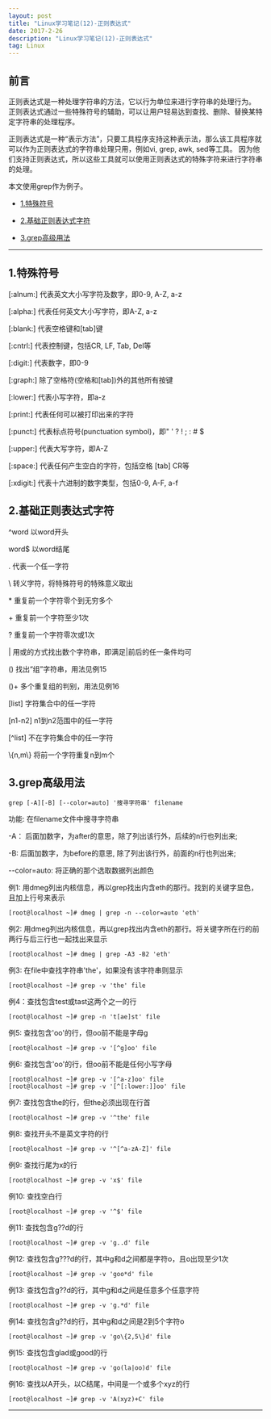 ```yaml
---
layout: post
title: "Linux学习笔记(12)-正则表达式"
date: 2017-2-26 
description: "Linux学习笔记(12)-正则表达式"
tag: Linux
---   
```


## 前言

正则表达式是一种处理字符串的方法，它以行为单位来进行字符串的处理行为。
正则表达式通过一些特殊符号的辅助，可以让用户轻易达到查找、删除、替换某特定字符串的处理程序。

正则表达式是一种“表示方法”，只要工具程序支持这种表示法，那么该工具程序就可以作为正则表达式的字符串处理只用，例如vi, grep, awk, sed等工具。
因为他们支持正则表达式，所以这些工具就可以使用正则表达式的特殊字符来进行字符串的处理。

本文使用grep作为例子。

* [1.特殊符号](#1)

* [2.基础正则表达式字符](#2)

* [3.grep高级用法](#3)


****


<h2 id="1">1.特殊符号 </h2>

[:alnum:] 代表英文大小写字符及数字，即0-9, A-Z, a-z

[:alpha:] 代表任何英文大小写字符，即A-Z, a-z

[:blank:] 代表空格键和[tab]键

[:cntrl:] 代表控制键，包括CR, LF, Tab, Del等

[:digit:] 代表数字，即0-9

[:graph:] 除了空格符(空格和[tab])外的其他所有按键

[:lower:] 代表小写字符，即a-z

[:print:] 代表任何可以被打印出来的字符

[:punct:] 代表标点符号(punctuation symbol)，即" ' ? ! ; : # $

[:upper:] 代表大写字符，即A-Z

[:space:] 代表任何产生空白的字符，包括空格 [tab] CR等

[:xdigit:] 代表十六进制的数字类型，包括0-9, A-F, a-f


<h2 id="2">2.基础正则表达式字符 </h2>

^word 以word开头

word$ 以word结尾

. 代表一个任一字符

\ 转义字符，将特殊符号的特殊意义取出

\* 重复前一个字符零个到无穷多个

\+ 重复前一个字符至少1次

? 重复前一个字符零次或1次

\| 用或的方式找出数个字符串，即满足\|前后的任一条件均可

() 找出“组”字符串，用法见例15

()+ 多个重复组的判别，用法见例16

[list] 字符集合中的任一字符

[n1-n2] n1到n2范围中的任一字符

[^list] 不在字符集合中的任一字符

\\{n,m\\} 将前一个字符重复n到m个



<h2 id="3">3.grep高级用法 </h2>

    grep [-A][-B] [--color=auto] '搜寻字符串' filename

功能: 在filename文件中搜寻字符串

  -A： 后面加数字，为after的意思，除了列出该行外，后续的n行也列出来;

  -B: 后面加数字，为before的意思, 除了列出该行外，前面的n行也列出来;

  --color=auto: 将正确的那个选取数据列出颜色

例1: 用dmeg列出内核信息，再以grep找出内含eth的那行。找到的关键字显色，且加上行号来表示

    [root@localhost ~]# dmeg | grep -n --color=auto 'eth'

例2: 用dmeg列出内核信息，再以grep找出内含eth的那行。将关键字所在行的前两行与后三行也一起找出来显示

    [root@localhost ~]# dmeg | grep -A3 -B2 'eth'


例3: 在file中查找字符串'the'，如果没有该字符串则显示

    [root@localhost ~]# grep -v 'the' file


例4：查找包含test或tast这两个之一的行

    [root@localhost ~]# grep -n 't[ae]st' file

例5: 查找包含'oo'的行，但oo前不能是字母g

    [root@localhost ~]# grep -v '[^g]oo' file

例6: 查找包含'oo'的行，但oo前不能是任何小写字母

    [root@localhost ~]# grep -v '[^a-z]oo' file
    [root@localhost ~]# grep -v '[^[:lower:]]oo' file

例7: 查找包含the的行，但the必须出现在行首

    [root@localhost ~]# grep -v '^the' file

例8: 查找开头不是英文字符的行

    [root@localhost ~]# grep -v '^[^a-zA-Z]' file 

例9: 查找行尾为x的行

    [root@localhost ~]# grep -v 'x$' file 


例10: 查找空白行

    [root@localhost ~]# grep -v '^$' file 

例11: 查找包含g??d的行

    [root@localhost ~]# grep -v 'g..d' file 

例12: 查找包含g???d的行，其中g和d之间都是字符o，且o出现至少1次

    [root@localhost ~]# grep -v 'goo*d' file 

例13: 查找包含g??d的行，其中g和d之间是任意多个任意字符

    [root@localhost ~]# grep -v 'g.*d' file 

例14: 查找包含g??d的行，其中g和d之间是2到5个字符o

    [root@localhost ~]# grep -v 'go\{2,5\}d' file 

例15: 查找包含glad或good的行

    [root@localhost ~]# grep -v 'go(la|oo)d' file 

例16: 查找以A开头，以C结尾，中间是一个或多个xyz的行

    [root@localhost ~]# grep -v 'A(xyz)+C' file 

***

